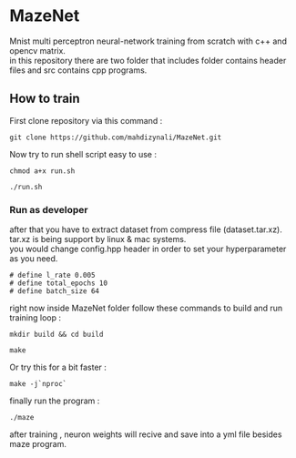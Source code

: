 # MazeNet
Mnist multi perceptron neural-network training from scratch with c++ and opencv matrix. \
in this repository there are two folder that includes folder contains header files and src contains cpp programs.
## How to train
First clone repository via this command :
```
git clone https://github.com/mahdizynali/MazeNet.git
```
Now try to run shell script easy to use :
```
chmod a+x run.sh
```
```
./run.sh
```
### Run as developer
after that you have to extract dataset from compress file (dataset.tar.xz).
tar.xz is being support by linux & mac systems. \
you would change config.hpp header in order to set your hyperparameter as you need.

```
# define l_rate 0.005
# define total_epochs 10
# define batch_size 64
```
right now inside MazeNet folder follow these commands to build and run training loop :
```
mkdir build && cd build
```
```
make
```
Or try this for a bit faster :
```
make -j`nproc`
```
finally run the program :
```
./maze
```
after training , neuron weights will recive and save into a yml file besides maze program.
